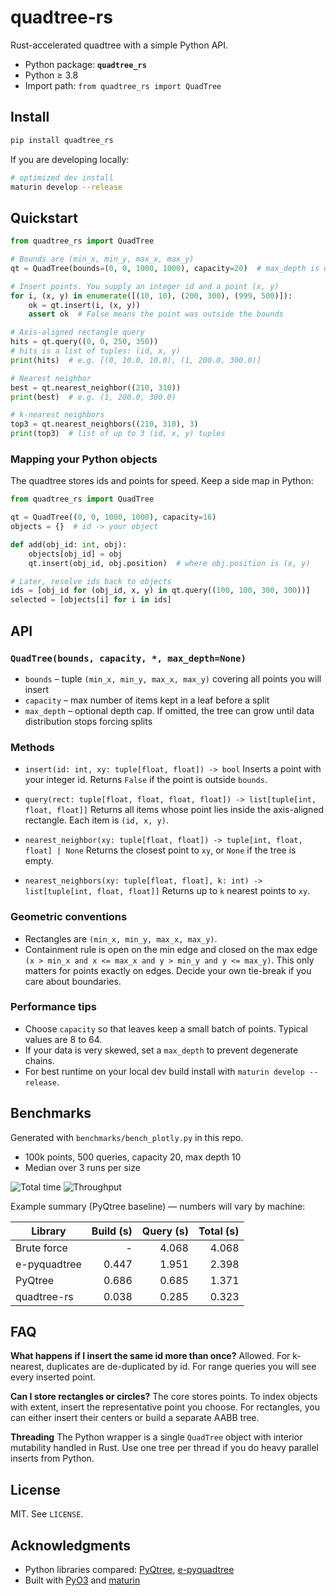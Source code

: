 # quadtree-rs

Rust-accelerated quadtree with a simple Python API.

* Python package: **`quadtree_rs`**
* Python ≥ 3.8
* Import path: `from quadtree_rs import QuadTree`

## Install

```bash
pip install quadtree_rs
```

If you are developing locally:

```bash
# optimized dev install
maturin develop --release
```

## Quickstart

```python
from quadtree_rs import QuadTree

# Bounds are (min_x, min_y, max_x, max_y)
qt = QuadTree(bounds=(0, 0, 1000, 1000), capacity=20)  # max_depth is optional

# Insert points. You supply an integer id and a point (x, y)
for i, (x, y) in enumerate([(10, 10), (200, 300), (999, 500)]):
    ok = qt.insert(i, (x, y))
    assert ok  # False means the point was outside the bounds

# Axis-aligned rectangle query
hits = qt.query((0, 0, 250, 350))
# hits is a list of tuples: (id, x, y)
print(hits)  # e.g. [(0, 10.0, 10.0), (1, 200.0, 300.0)]

# Nearest neighbor
best = qt.nearest_neighbor((210, 310))
print(best)  # e.g. (1, 200.0, 300.0)

# k-nearest neighbors
top3 = qt.nearest_neighbors((210, 310), 3)
print(top3)  # list of up to 3 (id, x, y) tuples
```

### Mapping your Python objects

The quadtree stores ids and points for speed. Keep a side map in Python:

```python
from quadtree_rs import QuadTree

qt = QuadTree((0, 0, 1000, 1000), capacity=16)
objects = {}  # id -> your object

def add(obj_id: int, obj):
    objects[obj_id] = obj
    qt.insert(obj_id, obj.position)  # where obj.position is (x, y)

# Later, resolve ids back to objects
ids = [obj_id for (obj_id, x, y) in qt.query((100, 100, 300, 300))]
selected = [objects[i] for i in ids]
```

## API

### `QuadTree(bounds, capacity, *, max_depth=None)`

* `bounds` – tuple `(min_x, min_y, max_x, max_y)` covering all points you will insert
* `capacity` – max number of items kept in a leaf before a split
* `max_depth` – optional depth cap. If omitted, the tree can grow until data distribution stops forcing splits

### Methods

* `insert(id: int, xy: tuple[float, float]) -> bool`
  Inserts a point with your integer id. Returns `False` if the point is outside `bounds`.

* `query(rect: tuple[float, float, float, float]) -> list[tuple[int, float, float]]`
  Returns all items whose point lies inside the axis-aligned rectangle. Each item is `(id, x, y)`.

* `nearest_neighbor(xy: tuple[float, float]) -> tuple[int, float, float] | None`
  Returns the closest point to `xy`, or `None` if the tree is empty.

* `nearest_neighbors(xy: tuple[float, float], k: int) -> list[tuple[int, float, float]]`
  Returns up to `k` nearest points to `xy`.

### Geometric conventions

* Rectangles are `(min_x, min_y, max_x, max_y)`.
* Containment rule is open on the min edge and closed on the max edge
  `(x > min_x and x <= max_x and y > min_y and y <= max_y)`.
  This only matters for points exactly on edges. Decide your own tie-break if you care about boundaries.

### Performance tips

* Choose `capacity` so that leaves keep a small batch of points. Typical values are 8 to 64.
* If your data is very skewed, set a `max_depth` to prevent degenerate chains.
* For best runtime on your local dev build install with `maturin develop --release`.

## Benchmarks

Generated with `benchmarks/bench_plotly.py` in this repo.

* 100k points, 500 queries, capacity 20, max depth 10
* Median over 3 runs per size

![Total time](https://github.com/Elan456/quadtree-rs/blob/568c65622f2c55de9c56df76af7995b3e212de0c/assets/quadtree_bench_time.png)
![Throughput](https://github.com/Elan456/quadtree-rs/blob/568c65622f2c55de9c56df76af7995b3e212de0c/assets/quadtree_bench_throughput.png)

Example summary (PyQtree baseline) — numbers will vary by machine:

| Library | Build (s) | Query (s) | Total (s) |
|---|---:|---:|---:|
| Brute force  | - | 4.068 | 4.068 |
| e-pyquadtree | 0.447 | 1.951 | 2.398 |
| PyQtree      | 0.686 | 0.685 | 1.371 |
| quadtree-rs  | 0.038 | 0.285 | 0.323 |

## FAQ

**What happens if I insert the same id more than once?**
Allowed. For k-nearest, duplicates are de-duplicated by id. For range queries you will see every inserted point.

**Can I store rectangles or circles?**
The core stores points. To index objects with extent, insert the representative point you choose. For rectangles, you can either insert their centers or build a separate AABB tree.

**Threading**
The Python wrapper is a single `QuadTree` object with interior mutability handled in Rust. Use one tree per thread if you do heavy parallel inserts from Python.

## License

MIT. See `LICENSE`.

## Acknowledgments

* Python libraries compared: [PyQtree], [e-pyquadtree]
* Built with [PyO3] and [maturin]

[PyQtree]: https://pypi.org/project/pyqtree/
[e-pyquadtree]: https://pypi.org/project/e-pyquadtree/
[PyO3]: https://pyo3.rs/
[maturin]: https://www.maturin.rs/
